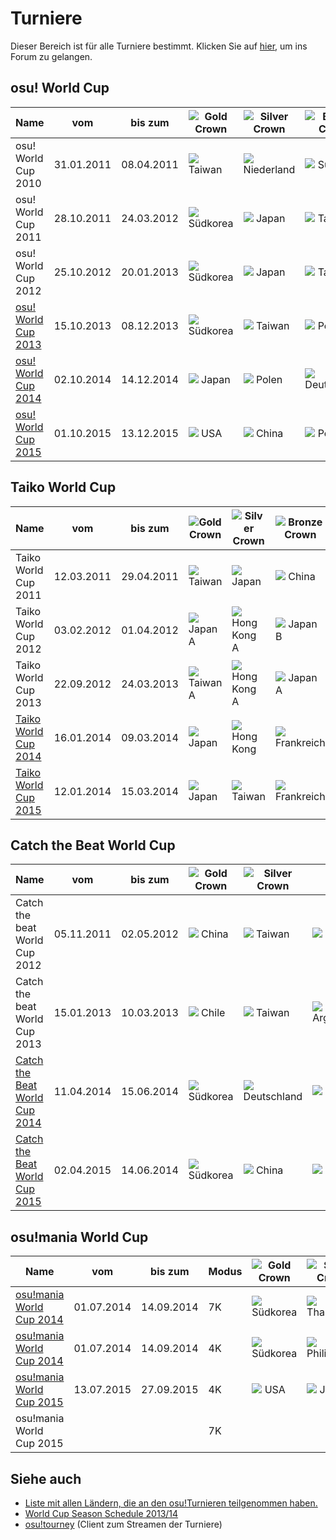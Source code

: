 Turniere
=============

Dieser Bereich ist für alle Turniere bestimmt. Klicken Sie auf [hier](https://osu.ppy.sh/forum/55), um ins Forum zu gelangen.

osu! World Cup
--------------

| Name                                  | vom        | bis zum    | ![Gold Crown](/wiki/shared/GCrown.png "1st place") | ![Silver Crown](/wiki/shared/SCrown.png "2nd place") | ![Bronze Crown](/wiki/shared/BCrown.png "3rd place") |
|---------------------------------------|------------|------------|----------------------------------------------------|------------------------------------------------------|------------------------------------------------------|
| osu! World Cup 2010                   | 31.01.2011 | 08.04.2011 | ![][flag_TW] Taiwan                    | ![][flag_NL] Niederland                  | ![][flag_KR] Südkorea                    |
| osu! World Cup 2011                   | 28.10.2011 | 24.03.2012 | ![][flag_KR] Südkorea                  | ![][flag_JP] Japan                       | ![][flag_TW] Taiwan                      |
| osu! World Cup 2012                   | 25.10.2012 | 20.01.2013 | ![][flag_KR] Südkorea                  | ![][flag_JP] Japan                       | ![][flag_TW] Taiwan                      |
| [osu! World Cup 2013](/wiki/Tournaments/OWC/2013) | 15.10.2013 | 08.12.2013 | ![][flag_KR] Südkorea                  | ![][flag_TW] Taiwan                      | ![][flag_PL] Polen                       |
| [osu! World Cup 2014](/wiki/Tournaments/OWC/2014) | 02.10.2014 | 14.12.2014 | ![][flag_JP] Japan                     | ![][flag_PL] Polen                       | ![][flag_DE] Deutschland                 |
| [osu! World Cup 2015](/wiki/Tournaments/OWC/2015) | 01.10.2015 | 13.12.2015 | ![][flag_US] USA                       | ![][flag_CN] China                       | ![][flag_PL] Polen                       |

Taiko World Cup
---------------

| Name                                   | vom        | bis zum    | ![Gold Crown](/wiki/shared/GCrown.png "1st place") | ![Silver Crown](/wiki/shared/SCrown.png "2nd place") | ![Bronze Crown](/wiki/shared/BCrown.png "3rd place") |
|----------------------------------------|------------|------------|----------------------------------------------------|------------------------------------------------------|------------------------------------------------------|
| Taiko World Cup 2011                   | 12.03.2011 | 29.04.2011 | ![][flag_TW] Taiwan                    | ![][flag_JP] Japan                       | ![][flag_CN] China                       |
| Taiko World Cup 2012                   | 03.02.2012 | 01.04.2012 | ![][flag_JP] Japan A                   | ![][flag_HK] Hong Kong A                 | ![][flag_JP] Japan B                     |
| Taiko World Cup 2013                   | 22.09.2012 | 24.03.2013 | ![][flag_TW] Taiwan A                  | ![][flag_HK] Hong Kong A                 | ![][flag_JP] Japan A                     |
| [Taiko World Cup 2014](/wiki/Tournaments/TWC/2014) | 16.01.2014 | 09.03.2014 | ![][flag_JP] Japan                     | ![][flag_HK] Hong Kong                   | ![][flag_FR] Frankreich                  |
| [Taiko World Cup 2015](/wiki/Tournaments/TWC/2015) | 12.01.2014 | 15.03.2014 | ![][flag_JP] Japan                     | ![][flag_TW] Taiwan                      | ![][flag_FR] Frankreich                  |

Catch the Beat World Cup
------------------------

| Name                                            | vom        | bis zum    | ![Gold Crown](/wiki/shared/GCrown.png "1st place") | ![Silver Crown](/wiki/shared/SCrown.png "2nd place") | ![Bronze Crown](/wiki/shared/BCrown.png "3rd place") |
|-------------------------------------------------|------------|------------|----------------------------------------------------|------------------------------------------------------|------------------------------------------------------|
| Catch the beat World Cup 2012                   | 05.11.2011 | 02.05.2012 | ![][flag_CN] China        | ![][flag_TW] Taiwan                      | ![][flag_CL] Chile                       |
| Catch the beat World Cup 2013                   | 15.01.2013 | 10.03.2013 | ![][flag_CL] Chile        | ![][flag_TW] Taiwan                      | ![][flag_AR] Argentinien/Kolumbien       |
| [Catch the Beat World Cup 2014](/wiki/Tournaments/CWC/2014) | 11.04.2014 | 15.06.2014 | ![][flag_KR] Südkorea                  | ![][flag_DE] Deutschland                 | ![][flag_SE] Schweden                    |
| [Catch the Beat World Cup 2015](/wiki/Tournaments/CWC/2015) | 02.04.2015 | 14.06.2014 | ![][flag_KR] Südkorea                  | ![][flag_CN] China                       | ![][flag_DE] Deutschland                 |

osu!mania World Cup
-------------------

| Name                                       | vom        | bis zum    | Modus | ![Gold Crown](/wiki/shared/GCrown.png "1st place") | ![Silver Crown](/wiki/shared/SCrown.png "2nd place") | ![Bronze Crown](/wiki/shared/BCrown.png "3rd place") |
|--------------------------------------------|------------|------------|-------|----------------------------------------------------|------------------------------------------------------|------------------------------------------------------|
| [osu!mania World Cup 2014](/wiki/Tournaments/MWC/2014) | 01.07.2014 | 14.09.2014 | 7K    | ![][flag_KR] Südkorea                  | ![][flag_TH] Thailand                    | ![][flag_MY] Malaysia                    |
| [osu!mania World Cup 2014](/wiki/Tournaments/MWC/2014) | 01.07.2014 | 14.09.2014 | 4K    | ![][flag_KR] Südkorea                  | ![][flag_PH] Philippinen                 | ![][flag_MY] Malaysia                    |
| [osu!mania World Cup 2015](/wiki/Tournaments/MWC/2015) | 13.07.2015 | 27.09.2015 | 4K    | ![][flag_US] USA                       | ![][flag_JP] Japan                       | ![][flag_GB] Großbritannien              |
| osu!mania World Cup 2015                   |            |            | 7K    |                                                    |                                                      |                                                      |

Siehe auch
----------

-   [Liste mit allen Ländern, die an den osu!Turnieren teilgenommen haben.](/wiki/Tournaments/Countries_that_participated_in_osu!_tournaments)
-   [World Cup Season Schedule 2013/14](https://osu.ppy.sh/forum/t/148024)
-   [osu!tourney](/wiki/osu!tourney) (Client zum Streamen der Turniere)

[flag_AR]: /wiki/shared/flag/AR.gif
[flag_CL]: /wiki/shared/flag/CL.gif
[flag_CN]: /wiki/shared/flag/CN.gif
[flag_DE]: /wiki/shared/flag/DE.gif
[flag_FR]: /wiki/shared/flag/FR.gif
[flag_GB]: /wiki/shared/flag/GB.gif
[flag_HK]: /wiki/shared/flag/HK.gif
[flag_JP]: /wiki/shared/flag/JP.gif
[flag_KR]: /wiki/shared/flag/KR.gif
[flag_MY]: /wiki/shared/flag/MY.gif
[flag_NL]: /wiki/shared/flag/NL.gif
[flag_PH]: /wiki/shared/flag/PH.gif
[flag_PL]: /wiki/shared/flag/PL.gif
[flag_SE]: /wiki/shared/flag/SE.gif
[flag_TH]: /wiki/shared/flag/TH.gif
[flag_TW]: /wiki/shared/flag/TW.gif
[flag_US]: /wiki/shared/flag/US.gif
